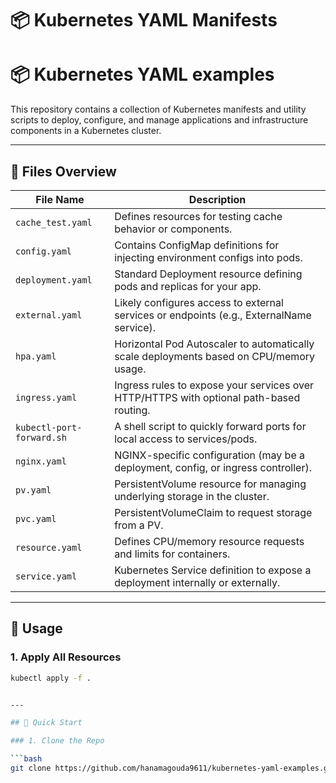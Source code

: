 
# 📦 Kubernetes YAML Manifests
# 📦 Kubernetes YAML examples
This repository contains a collection of Kubernetes manifests and utility scripts to deploy, configure, and manage applications and infrastructure components in a Kubernetes cluster.

---

## 📂 Files Overview

| File Name                | Description |
|--------------------------|-------------|
| `cache_test.yaml`        | Defines resources for testing cache behavior or components. |
| `config.yaml`            | Contains ConfigMap definitions for injecting environment configs into pods. |
| `deployment.yaml`        | Standard Deployment resource defining pods and replicas for your app. |
| `external.yaml`          | Likely configures access to external services or endpoints (e.g., ExternalName service). |
| `hpa.yaml`               | Horizontal Pod Autoscaler to automatically scale deployments based on CPU/memory usage. |
| `ingress.yaml`           | Ingress rules to expose your services over HTTP/HTTPS with optional path-based routing. |
| `kubectl-port-forward.sh`| A shell script to quickly forward ports for local access to services/pods. |
| `nginx.yaml`             | NGINX-specific configuration (may be a deployment, config, or ingress controller). |
| `pv.yaml`                | PersistentVolume resource for managing underlying storage in the cluster. |
| `pvc.yaml`               | PersistentVolumeClaim to request storage from a PV. |
| `resource.yaml`          | Defines CPU/memory resource requests and limits for containers. |
| `service.yaml`           | Kubernetes Service definition to expose a deployment internally or externally. |

---

## 🚀 Usage

### 1. Apply All Resources

```bash
kubectl apply -f .


---

## 🚀 Quick Start

### 1. Clone the Repo

```bash
git clone https://github.com/hanamagouda9611/kubernetes-yaml-examples.git
